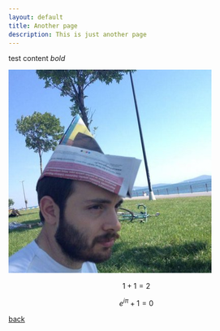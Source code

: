 ```yaml
---
layout: default
title: Another page
description: This is just another page
---
```


test content *bold*

![Cankut](../images/cankut.jpg)

$$ 1 + 1 = 2 $$

$$ e^{i\pi} + 1 = 0 $$


[back](./)